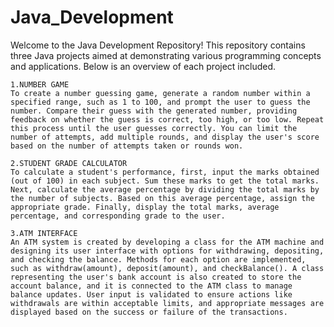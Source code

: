 # Java_Development
Welcome to the Java Development Repository! This repository contains three Java projects aimed at demonstrating various programming concepts and applications. Below is an overview of each project included.

    1.NUMBER GAME
    To create a number guessing game, generate a random number within a specified range, such as 1 to 100, and prompt the user to guess the number. Compare their guess with the generated number, providing feedback on whether the guess is correct, too high, or too low. Repeat this process until the user guesses correctly. You can limit the number of attempts, add multiple rounds, and display the user's score based on the number of attempts taken or rounds won.

    2.STUDENT GRADE CALCULATOR
    To calculate a student's performance, first, input the marks obtained (out of 100) in each subject. Sum these marks to get the total marks. Next, calculate the average percentage by dividing the total marks by the number of subjects. Based on this average percentage, assign the appropriate grade. Finally, display the total marks, average percentage, and corresponding grade to the user.

    3.ATM INTERFACE
    An ATM system is created by developing a class for the ATM machine and designing its user interface with options for withdrawing, depositing, and checking the balance. Methods for each option are implemented, such as withdraw(amount), deposit(amount), and checkBalance(). A class representing the user's bank account is also created to store the account balance, and it is connected to the ATM class to manage balance updates. User input is validated to ensure actions like withdrawals are within acceptable limits, and appropriate messages are displayed based on the success or failure of the transactions.
    
